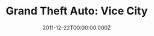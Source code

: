 ---
title: "Grand Theft Auto: Vice City"
date: 2011-12-22T00:00:00.000Z
permalink: /almanac/games/2011-12-22-grand-theft-auto-vice-city/index.html
platform: PS2
rating: 3
---